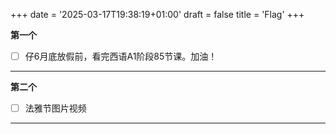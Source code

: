 +++
date =  '2025-03-17T19:38:19+01:00' 
draft = false
title = 'Flag'
+++

**第一个**  
- [ ] 仔6月底放假前，看完西语A1阶段85节课。加油！  

---
**第二个**  
- [ ] 法雅节图片视频  
---